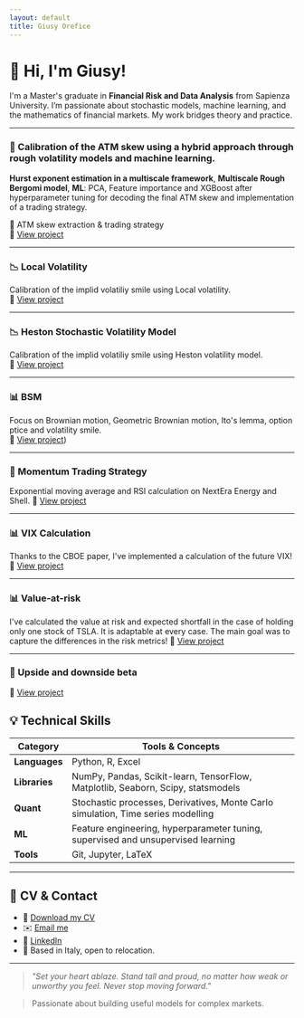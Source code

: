 ```yaml
---
layout: default
title: Giusy Orefice
---
```


# 👋 Hi, I'm Giusy!

I'm a Master's graduate in **Financial Risk and Data Analysis** from Sapienza University. I’m passionate about stochastic models, machine learning, and the mathematics of financial markets. My work bridges theory and practice.


---


### 🧠  Calibration of the ATM skew using a hybrid approach through rough volatility models and machine learning.

**Hurst exponent estimation in a multiscale framework**, **Multiscale Rough Bergomi model**, **ML**: PCA, Feature importance and XGBoost after hyperparameter tuning for decoding the final ATM skew and implementation of a trading strategy.

📍 ATM skew extraction & trading strategy  
📂 [View project](https://github.com/yukigiusy/My-researches/blob/main/Thesis.ipynb)

---

### 📉 Local Volatility 
Calibration of the implid volatiliy smile using Local volatility.  
📂 [View project](https://github.com/yukigiusy/My-researches/blob/main/Local_volatility.ipynb)

---
### 📉 Heston Stochastic Volatility Model
Calibration of the implid volatiliy smile using Heston volatility model.  
📂 [View project](https://github.com/yukigiusy/My-researches/blob/main/Stochastic_volatility%20(1).ipynb)

---
### 📊 BSM  
Focus on Brownian motion, Geometric Brownian motion, Ito's lemma, option ptice and volatility smile.  
📂 [View project](https://github.com/yukigiusy/My-researches/blob/main/BSM_diving_into_Brownian_motion%2C_Ito's_lemma_and_stock_prices.ipynb))

---

### 🌸 Momentum Trading Strategy  
Exponential moving average and RSI calculation on NextEra Energy and Shell.
📂 [View project](https://github.com/yukigiusy/My-researches/blob/main/Momentum_energy_markets.ipynb)

---

### 📊  VIX Calculation
 Thanks to the CBOE paper, I've implemented a calculation of the future VIX!
📂 [View project](https://github.com/yukigiusy/My-researches/blob/main/modelling_vix.ipynb)

---

### 📊  Value-at-risk
I've calculated the value at risk and expected shortfall in the case of holding only one stock of TSLA. It is adaptable at every case. The main goal was to capture the differences in the risk metrics! 
📂 [View project](https://github.com/yukigiusy/My-researches/blob/main/VAR_%20(1).ipynb)

---

### 🧪 Upside and downside beta
 
📂 [View project](https://github.com/yukigiusy/University-projects/blob/main/Upside_and_downside_beta.ipynb)


## 💡 Technical Skills

| Category       | Tools & Concepts |
|----------------|------------------|
| **Languages**  | Python, R, Excel|
| **Libraries**  | NumPy, Pandas, Scikit-learn, TensorFlow, Matplotlib, Seaborn, Scipy, statsmodels|
| **Quant**      | Stochastic processes, Derivatives, Monte Carlo simulation, Time series modelling |
| **ML**         | Feature engineering, hyperparameter tuning, supervised and unsupervised learning |
| **Tools**      | Git, Jupyter, LaTeX |

---

## 📄 CV & Contact

- 📃 [Download my CV](https://github.com/yukigiusy/yukigiusy/blob/main/Cv%20(16).pdf)
- ✉️ [Email me](oreficegiusy01@gmail.com)
- 💼 [LinkedIn](https://www.linkedin.com/in/your-profile)
- 📍 Based in Italy, open to relocation.

---

> _"Set your heart ablaze. Stand tall and proud, no matter how weak or unworthy you feel. Never stop moving forward."_


> Passionate about building useful models for complex markets.
